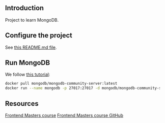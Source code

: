 ## Introduction

Project to learn MongoDB.

## Configure the project

See [this README.md file](https://github.com/CarlosAMolina/pre-commit-js/blob/main/README.md).

## Run MongoDB

We follow [this tutorial](https://www.mongodb.com/docs/manual/tutorial/install-mongodb-community-with-docker/):

```bash
docker pull mongodb/mongodb-community-server:latest
docker run --name mongodb -p 27017:27017 -d mongodb/mongodb-community-server:latest
```

## Resources

[Frontend Masters course](https://frontendmasters.com/courses/mongodb)
[Frontend Masters course GitHub](https://github.com/FrontendMasters/intro-mongo-db)
